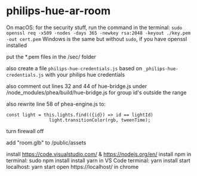# philips-hue-ar-room

On macOS:
for the security stuff, run the command in the terminal:
`sudo openssl req -x509 -nodes -days 365 -newkey rsa:2048 -keyout ./key.pem -out cert.pem`
Windows is the same but without `sudo`, if you have openssl installed

put the \*.pem files in the /sec/ folder

also create a file `philips-hue-credentials.js` based on `_philips-hue-credentials.js` with your philips hue credentials

also comment out lines 32 and 44 of hue-bridge.js under /node_modules/phea/build/hue-bridge.js for group id's outside the range

also rewrite line 58 of phea-engine.js to:

```
const light = this.lights.find(({id}) => id == lightId)
                light.transitionColor(rgb, tweenTime);
```

turn firewall off

add "room.glb" to /public/assets

install https://code.visualstudio.com/ & https://nodejs.org/en/
install npm in terminal: sudo npm install
install yarn in VS Code terminal: yarn install
start localhost: yarn start
open https://localhost/ in chrome
